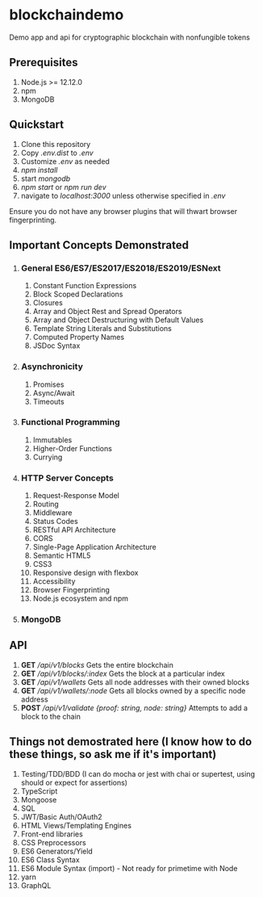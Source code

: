# blockchaindemo

Demo app and api for cryptographic blockchain with nonfungible tokens

## Prerequisites

1. Node.js >= 12.12.0
1. npm
1. MongoDB

## Quickstart

1. Clone this repository
1. Copy *.env.dist* to *.env*
1. Customize *.env* as needed
1. *npm install*
1. start *mongodb*
1. *npm start* or *npm run dev*
1. navigate to *localhost:3000* unless otherwise specified in *.env*

Ensure you do not have any browser plugins that will thwart browser fingerprinting.

## Important Concepts Demonstrated

1. ### General ES6/ES7/ES2017/ES2018/ES2019/ESNext

    1. Constant Function Expressions
    1. Block Scoped Declarations
    1. Closures
    1. Array and Object Rest and Spread Operators
    1. Array and Object Destructuring with Default Values
    1. Template String Literals and Substitutions
    1. Computed Property Names
    1. JSDoc Syntax

1. ### Asynchronicity

    1. Promises
    1. Async/Await
    1. Timeouts

1. ### Functional Programming

    1. Immutables
    1. Higher-Order Functions
    1. Currying

1. ### HTTP Server Concepts

    1. Request-Response Model
    1. Routing
    1. Middleware
    1. Status Codes
    1. RESTful API Architecture
    1. CORS
    1. Single-Page Application Architecture
    1. Semantic HTML5
    1. CSS3
    1. Responsive design with flexbox
    1. Accessibility
    1. Browser Fingerprinting
    1. Node.js ecosystem and npm

1. ### MongoDB

## API

1. **GET** */api/v1/blocks* Gets the entire blockchain
1. **GET** */api/v1/blocks/:index* Gets the block at a particular index
1. **GET** */api/v1/wallets* Gets all node addresses with their owned blocks
1. **GET** */api/v1/wallets/:node* Gets all blocks owned by a specific node address
1. **POST** */api/v1/validate* *{proof: string, node: string}* Attempts to add a block to the chain

## Things not demostrated here (I know how to do these things, so ask me if it's important)

1. Testing/TDD/BDD (I can do mocha or jest with chai or supertest, using should or expect for assertions)
1. TypeScript
1. Mongoose
1. SQL
1. JWT/Basic Auth/OAuth2
1. HTML Views/Templating Engines
1. Front-end libraries
1. CSS Preprocessors
1. ES6 Generators/Yield
1. ES6 Class Syntax
1. ES6 Module Syntax (import) - Not ready for primetime with Node
1. yarn
1. GraphQL
